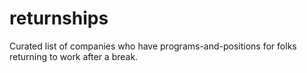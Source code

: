 # returnships
Curated list of companies who have programs-and-positions for folks returning to work after a break.
